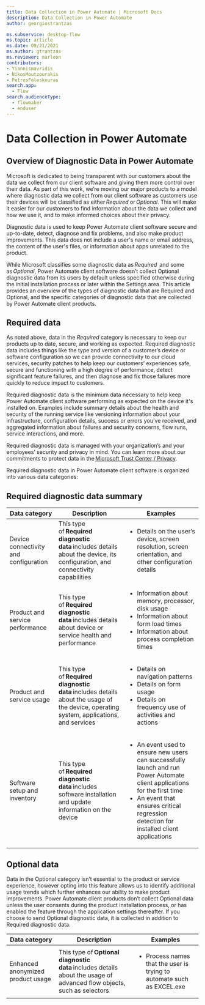 ```yaml
---
title: Data Collection in Power Automate | Microsoft Docs
description: Data Collection in Power Automate
author: georgiostrantzas

ms.subservice: desktop-flow
ms.topic: article
ms.date: 09/21/2021
ms.author: gtrantzas
ms.reviewer: marleon
contributors:
- Yiannismavridis
- NikosMoutzourakis
- PetrosFeleskouras
search.app: 
  - Flow
search.audienceType: 
  - flowmaker
  - enduser
---
```


# Data Collection in Power Automate

## Overview of Diagnostic Data in Power Automate

Microsoft is dedicated to being transparent with our customers about the data we collect from our client software and giving them more control over their data. As part of this work, we’re moving our major products to a model where diagnostic data we collect from our client software as customers use their devices will be classified as either *Required* or *Optional*. This will make it easier for our customers to find information about the data we collect and how we use it, and to make informed choices about their privacy. 

Diagnostic data is used to keep Power Automate client software secure and up-to-date, detect, diagnose and fix problems, and also make product improvements. This data does not include a user's name or email address, the content of the user's files, or information about apps unrelated to the product. 

While Microsoft classifies some diagnostic data as *Required*  and some as *Optional*, Power Automate client software doesn’t collect Optional diagnostic data from its users by default unless specified otherwise during the initial installation process or later within the Settings area. This article provides an overview of the types of diagnostic data that are Required and Optional, and the specific categories of diagnostic data that are collected by Power Automate client products. 

## Required data 

As noted above, data in the *Required* category is necessary to keep our products up to date, secure, and working as expected. Required diagnostic data includes things like the type and version of a customer’s device or software configuration so we can provide connectivity to our cloud services, security patches to help keep our customers’ experiences safe, secure and functioning with a high degree of performance, detect significant feature failures, and then diagnose and fix those failures more quickly to reduce impact to customers. 

Required diagnostic data is the minimum data necessary to help keep Power Automate client software performing as expected on the device it's installed on. Examples include summary details about the health and security of the running service like versioning information about your infrastructure, configuration details, success or errors you’ve received, and aggregated information about failures and security concerns, flow runs, service interactions, and more. 

Required diagnostic data is managed with your organization’s and your employees’ security and privacy in mind. You can learn more about our commitments to protect data in the [Microsoft Trust Center / Privacy](https://www.microsoft.com/trust-center/privacy). 

Required diagnostic data in Power Automate client software is organized into various data categories: 

## Required diagnostic data summary

|Data category|Description|Examples|
|----|-----|----|
|Device connectivity and configuration|This type of **Required diagnostic data** includes details about the device, its configuration, and connectivity capabilities|<ul><li>Details on the user’s device, screen resolution, screen orientation, and other configuration details</li></ul>|
|Product and service performance|This type of **Required diagnostic data** includes details about device or service health and performance|<ul><li>Information about memory, processor, disk usage</li><li> Information about form load times</li><li>Information about process completion times</li></ul>|
|Product and service usage|This type of **Required diagnostic data** includes details about the usage of the device, operating system, applications, and services|<ul><li>Details on navigation patterns </li><li>Details on form usage</li><li>Details on frequency use of activities and actions</li></ul>|
|Software setup and inventory|This type of **Required diagnostic data** includes software installation and update information on the device|<ul><li>An event used to ensure new users can successfully launch and run Power Automate client applications for the first time</li><li>An event that ensures critical regression detection for installed client applications</li></ul>|

## Optional data 

Data in the Optional category isn’t essential to the product or service experience, however opting into this feature allows us to identify additional usage trends which further enhances our ability to make product improvements. Power Automate client products don’t collect Optional data unless the user consents during the product installation process, or has enabled the feature through the application settings thereafter.  If you choose to send Optional diagnostic data, it is collected in addition to Required diagnostic data.

|Data category|Description|Examples|
|----|-----|----|
|Enhanced anonymized product usage|This type of **Optional diagnostic data** includes details about the usage of advanced flow objects, such as selectors|<ul><li>Process names that the user is trying to automate such as EXCEL.exe</li></ul>|

